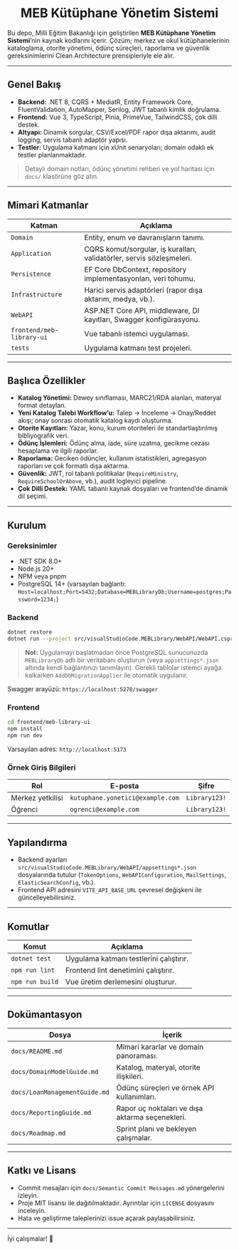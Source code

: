 <h1 align="center">MEB Kütüphane Yönetim Sistemi</h1>

Bu depo, Milli Eğitim Bakanlığı için geliştirilen **MEB Kütüphane Yönetim Sistemi**’nin kaynak kodlarını içerir. Çözüm; merkez ve okul kütüphanelerinin kataloglama, otorite yönetimi, ödünç süreçleri, raporlama ve güvenlik gereksinimlerini Clean Architecture prensipleriyle ele alır.

---

## Genel Bakış

- **Backend:** .NET 8, CQRS + MediatR, Entity Framework Core, FluentValidation, AutoMapper, Serilog, JWT tabanlı kimlik doğrulama.
- **Frontend:** Vue 3, TypeScript, Pinia, PrimeVue, TailwindCSS, çok dilli destek.
- **Altyapı:** Dinamik sorgular, CSV/Excel/PDF rapor dışa aktarımı, audit logging, servis tabanlı adaptör yapısı.
- **Testler:** Uygulama katmanı için xUnit senaryoları; domain odaklı ek testler planlanmaktadır.

> Detaylı domain notları, ödünç yönetimi rehberi ve yol haritası için `docs/` klasörüne göz atın.

---

## Mimari Katmanlar

| Katman | Açıklama |
| --- | --- |
| `Domain` | Entity, enum ve davranışların tanımı. |
| `Application` | CQRS komut/sorgular, iş kuralları, validatörler, servis sözleşmeleri. |
| `Persistence` | EF Core DbContext, repository implementasyonları, veri tohumu. |
| `Infrastructure` | Harici servis adaptörleri (rapor dışa aktarım, medya, vb.). |
| `WebAPI` | ASP.NET Core API, middleware, DI kayıtları, Swagger konfigürasyonu. |
| `frontend/meb-library-ui` | Vue tabanlı istemci uygulaması. |
| `tests` | Uygulama katmanı test projeleri. |

---

## Başlıca Özellikler

- **Katalog Yönetimi:** Dewey sınıflaması, MARC21/RDA alanları, materyal format detayları.
- **Yeni Katalog Talebi Workflow’u:** Talep → İnceleme → Onay/Reddet akışı; onay sonrası otomatik katalog kaydı oluşturma.
- **Otorite Kayıtları:** Yazar, konu, kurum otoriteleri ile standartlaştırılmış bibliyografik veri.
- **Ödünç İşlemleri:** Ödünç alma, iade, süre uzatma, gecikme cezası hesaplama ve ilgili raporlar.
- **Raporlama:** Geciken ödünçler, kullanım istatistikleri, agregasyon raporları ve çok formatlı dışa aktarma.
- **Güvenlik:** JWT, rol tabanlı politikalar (`RequireMinistry`, `RequireSchoolOrAbove`, vb.), audit logleyici pipeline.
- **Çok Dilli Destek:** YAML tabanlı kaynak dosyaları ve frontend’de dinamik dil seçimi.

---

## Kurulum

### Gereksinimler

- .NET SDK 8.0+
- Node.js 20+
- NPM veya pnpm
- PostgreSQL 14+ (varsayılan bağlantı: `Host=localhost;Port=5432;Database=MEBLibraryDb;Username=postgres;Password=1234;`)

### Backend

```bash
dotnet restore
dotnet run --project src/visualStudioCode.MEBLibrary/WebAPI/WebAPI.csproj
```

> **Not:** Uygulamayı başlatmadan önce PostgreSQL sunucunuzda `MEBLibraryDb` adlı bir veritabanı oluşturun (veya `appsettings*.json` altında kendi bağlantınızı tanımlayın). Gerekli tablolar istemci ayağa kalkarken `AddDbMigrationApplier` ile otomatik uygulanır.

Swagger arayüzü: `https://localhost:5278/swagger`

### Frontend

```bash
cd frontend/meb-library-ui
npm install
npm run dev
```

Varsayılan adres: `http://localhost:5173`

### Örnek Giriş Bilgileri

| Rol | E-posta | Şifre |
| --- | --- | --- |
| Merkez yetkilisi | `kutuphane.yonetici@example.com` | `Library123!` |
| Öğrenci | `ogrenci@example.com` | `Library123!` |

---

## Yapılandırma

- Backend ayarları `src/visualStudioCode.MEBLibrary/WebAPI/appsettings*.json` dosyalarında tutulur (`TokenOptions`, `WebAPIConfiguration`, `MailSettings`, `ElasticSearchConfig`, vb.).
- Frontend API adresini `VITE_API_BASE_URL` çevresel değişkeni ile güncelleyebilirsiniz.

---

## Komutlar

| Komut | Açıklama |
| --- | --- |
| `dotnet test` | Uygulama katmanı testlerini çalıştırır. |
| `npm run lint` | Frontend lint denetimini çalıştırır. |
| `npm run build` | Vue üretim derlemesini oluşturur. |

---

## Dokümantasyon

| Dosya | İçerik |
| --- | --- |
| `docs/README.md` | Mimari kararlar ve domain panoraması. |
| `docs/DomainModelGuide.md` | Katalog, materyal, otorite ilişkileri. |
| `docs/LoanManagementGuide.md` | Ödünç süreçleri ve örnek API kullanımları. |
| `docs/ReportingGuide.md` | Rapor uç noktaları ve dışa aktarma seçenekleri. |
| `docs/Roadmap.md` | Sprint planı ve bekleyen çalışmalar. |

---

## Katkı ve Lisans

- Commit mesajları için `docs/Semantic Commit Messages.md` yönergelerini izleyin.
- Proje MIT lisansı ile dağıtılmaktadır. Ayrıntılar için `LICENSE` dosyasını inceleyin.
- Hata ve geliştirme taleplerinizi issue açarak paylaşabilirsiniz.

---

İyi çalışmalar! 🚀
